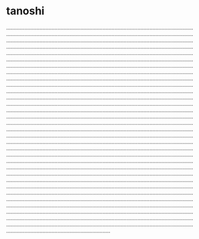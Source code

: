 # tanoshi
.....................................................................................................................................................................................................................................................................................................................................................................................................................................................................................................................................................................................................................................................................................................................................................................................................................................................................................................................................................................................................................................................................................................................................................................................................................................................................................................................................................................................................................................................................................................................................................................................................................................................................................................................................................................................................................................................................................................................................................................................................................................................................................................................................................................................................................................................................................................................................................................................................................................................................................................................................................................................................................................................................................................................................................................................................................................................................................................................................................................................................................................................................................................................................................................................................................................................................................................................................................................................................................................................................................................................................................................................................................................................................................................................................................................................................................................................................................................................................................................................................................................................................................................................................................................................................